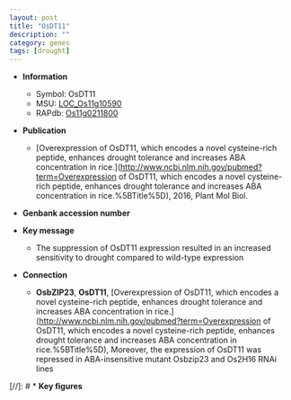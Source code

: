 ```yaml
---
layout: post
title: "OsDT11"
description: ""
category: genes
tags: [drought]
---
```


* **Information**  
    + Symbol: OsDT11  
    + MSU: [LOC_Os11g10590](http://rice.uga.edu/cgi-bin/ORF_infopage.cgi?orf=LOC_Os11g10590)  
    + RAPdb: [Os11g0211800](http://rapdb.dna.affrc.go.jp/viewer/gbrowse_details/irgsp1?name=Os11g0211800)  

* **Publication**  
    + [Overexpression of OsDT11, which encodes a novel cysteine-rich peptide, enhances drought tolerance and increases ABA concentration in rice.](http://www.ncbi.nlm.nih.gov/pubmed?term=Overexpression of OsDT11, which encodes a novel cysteine-rich peptide, enhances drought tolerance and increases ABA concentration in rice.%5BTitle%5D), 2016, Plant Mol Biol.

* **Genbank accession number**  

* **Key message**  
    + The suppression of OsDT11 expression resulted in an increased sensitivity to drought compared to wild-type expression

* **Connection**  
    + __OsbZIP23__, __OsDT11__, [Overexpression of OsDT11, which encodes a novel cysteine-rich peptide, enhances drought tolerance and increases ABA concentration in rice.](http://www.ncbi.nlm.nih.gov/pubmed?term=Overexpression of OsDT11, which encodes a novel cysteine-rich peptide, enhances drought tolerance and increases ABA concentration in rice.%5BTitle%5D), Moreover, the expression of OsDT11 was repressed in ABA-insensitive mutant Osbzip23 and Os2H16 RNAi lines

[//]: # * **Key figures**  


